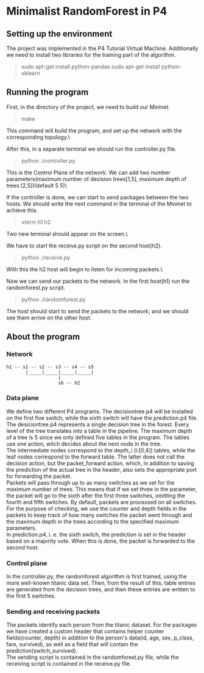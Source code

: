 # Minimalist RandomForest in P4

## Setting up the environment

The project was implemented in the P4 Tutorial Virtual Machine. Additionally we need to install two libraries for the training part of the algorithm.
> sudo apt-get install python-pandas
> sudo apt-get install python-sklearn

## Running the program

First, in the directory of the project, we need to build our Mininet. 
> make 

This command will build the program, and set up the network with the corresponding topology.\

After this, in a separate terminal we should run the controller.py file.
> python ./controller.py

This is the Control Plane of the network. We can add two number parameters(maximum number of decision trees[1,5], maximum depth of trees [2,5])(default 5 5)\

If the controller is done, we can start to send packages between the two hosts. We should write the next command in the terminal of the Mininet to achieve this.
> xterm h1 h2

Two new terminal should appear on the screen.\

We have to start the receive.py script on the second host(h2).
> python ./receive.py

With this the h2 host will begin to listen for incoming packets.\

Now we can send our packets to the network. In the first host(h1) run the randomforest.py script.
> python ./randomforest.py

The host should start to send the packets to the network, and we should see them arrive on the other host.

## About the program

### Network
```
h1 -- s1 -- s2 -- s3 -- s4 -- s5
       |_____|_____|_____|_____|
                   |
                   s6 -- h2
```
### Data plane
We define two different P4 programs. The decisiontree.p4 will be installed on the first five switch, while the sixth switch will have the prediction.p4 file.\
The desiciontree.p4 represents a single decision tree in the forest. Every level of the tree translates into a table in the pipeline. The maximum depth of a tree is 5 
since we only defined five tables in the program. The tables use one action, witch decides about the next node in the tree. \
The intermediate nodes correspond to the depth_i (i:[0,4]) tables, while the leaf nodes correspond to the forward table. The latter does not call the decision action, but the packet_forward action, which, in addition to saving the prediction of the actual tree in the header, also sets the appropriate port for forwarding the packet. \
Packets will pass through up to as many switches as we set for the maximum number of trees. This means that if we set three in the parameter, the packet will go to the sixth after the first three switches, omitting the fourth and fifth switches. By default, packets are processed on all switches. \
For the purpose of checking, we use the counter and depth fields in the packets to keep track of how many switches the packet went through and the maximum depth in the trees according to the specified maximum parameters. \
In prediction.p4, i. e. the sixth switch, the prediction is set in the header based on a majority vote. When this is done, the packet is forwarded to the second host.

### Control plane
In the controller.py, the randomforest algorithm is first trained, using the more well-known titanic data set. Then, from the result of this, table entries are generated from the decision trees, and then these entries are written to the first 5 switches.

### Sending and receiving packets
The packets identify each person from the titanic dataset. For the packages we have created a custom header that contains helper counter fields(counter, depth) in addition to the person's data(id, age, sex, p_class, fare, survived), as well as a field that will contain the prediction(switch_survived).\
The sending script is contained in the randomforest.py file, while the receiving script is contained in the receive.py file.
